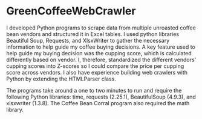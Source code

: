 # GreenCoffeeWebCrawler
I developed Python programs to scrape data from multiple unroasted coffee bean vendors and structured it in Excel tables. I used python libraries Beautiful Soup, Requests, and XlsxWriter to gather the necessary information to help guide my coffee buying decisions. A key feature used to help guide my buying decision was the cupping score, which is calculated differently based on vendor. I, therefore, standardized the different vendors' cupping scores into Z-scores so I could compare the price per cupping score across vendors. I also have experience building web crawlers with Python by extending the HTMLParser class.

The programs take around a one to two minutes to run and require the following Python libraries: time, requests (2.25.1), BeautifulSoup (4.9.3), and xlsxwriter (1.3.8).
The Coffee Bean Corral program also required the math library.
